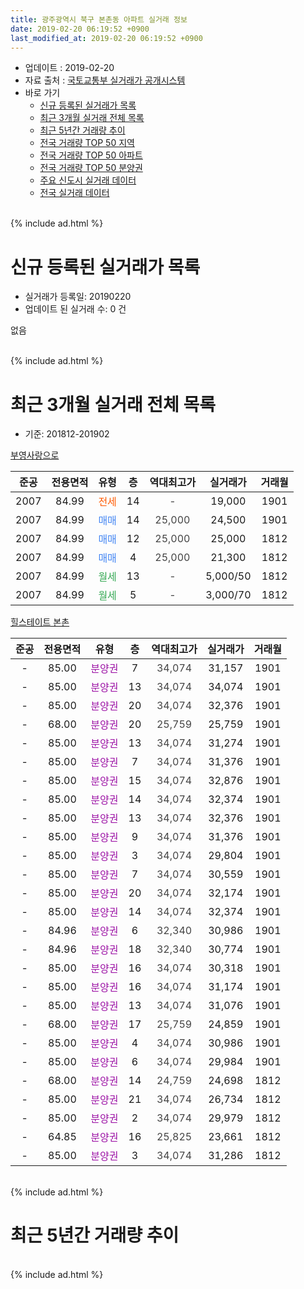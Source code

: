 ```yaml
---
title: 광주광역시 북구 본촌동 아파트 실거래 정보
date: 2019-02-20 06:19:52 +0900
last_modified_at: 2019-02-20 06:19:52 +0900
---
```


* 업데이트 : 2019-02-20
* 자료 출처 : [국토교통부 실거래가 공개시스템](http://rt.molit.go.kr)
* 바로 가기
    * [신규 등록된 실거래가 목록](#신규-등록된-실거래가-목록)
    * [최근 3개월 실거래 전체 목록](#최근-3개월-실거래-전체-목록)
    * [최근 5년간 거래량 추이](#최근-5년간-거래량-추이)
    * [전국 거래량 TOP 50 지역](https://inasie.github.io/apt-trade-info/최근-3개월-전국에서-가장-거래가-많이-발생한-지역)
    * [전국 거래량 TOP 50 아파트](https://inasie.github.io/apt-trade-info/최근-3개월-전국에서-가장-거래가-많이-발생한-아파트)
    * [전국 거래량 TOP 50 분양권](https://inasie.github.io/apt-trade-info/최근-3개월-전국에서-가장-거래가-많이-발생한-분양권)
    * [주요 신도시 실거래 데이터](https://inasie.github.io/apt-trade-info/주요-신도시)
    * [전국 실거래 데이터](https://inasie.github.io/apt-trade-info/전국)
<br>
{% include ad.html %}
<br>

# 신규 등록된 실거래가 목록
* 실거래가 등록일: 20190220
* 업데이트 된 실거래 수: 0 건

없음

<br>
{% include ad.html %}
<br>

# 최근 3개월 실거래 전체 목록
* 기준: 201812-201902


[부영사랑으로](https://search.naver.com/search.naver?query=%EA%B4%91%EC%A3%BC%EA%B4%91%EC%97%AD%EC%8B%9C+%EB%B6%81%EA%B5%AC+%EB%B3%B8%EC%B4%8C%EB%8F%99+%EB%B6%80%EC%98%81%EC%82%AC%EB%9E%91%EC%9C%BC%EB%A1%9C)

|준공|전용면적|유형|층|역대최고가|실거래가|거래월|
|:---:|:---:|:---:|:---:|:---:|:---:|:---:|
|2007|84.99|<span style="color:#ff5a00">전세</span>|14|<span style="color:#444444">-</span>|19,000|1901|
|2007|84.99|<span style="color:#4285f3">매매</span>|14|<span style="color:#444444">25,000</span>|24,500|1901|
|2007|84.99|<span style="color:#4285f3">매매</span>|12|<span style="color:#444444">25,000</span>|25,000|1812|
|2007|84.99|<span style="color:#4285f3">매매</span>|4|<span style="color:#444444">25,000</span>|21,300|1812|
|2007|84.99|<span style="color:#34a853">월세</span>|13|<span style="color:#444444">-</span>|5,000/50|1812|
|2007|84.99|<span style="color:#34a853">월세</span>|5|<span style="color:#444444">-</span>|3,000/70|1812|

[힐스테이트 본촌](https://search.naver.com/search.naver?query=%EA%B4%91%EC%A3%BC%EA%B4%91%EC%97%AD%EC%8B%9C+%EB%B6%81%EA%B5%AC+%EB%B3%B8%EC%B4%8C%EB%8F%99+%ED%9E%90%EC%8A%A4%ED%85%8C%EC%9D%B4%ED%8A%B8+%EB%B3%B8%EC%B4%8C)

|준공|전용면적|유형|층|역대최고가|실거래가|거래월|
|:---:|:---:|:---:|:---:|:---:|:---:|:---:|
|-|85.00|<span style="color:#9C11A5">분양권</span>|7|<span style="color:#444444">34,074</span>|31,157|1901|
|-|85.00|<span style="color:#9C11A5">분양권</span>|13|<span style="color:#444444">34,074</span>|34,074|1901|
|-|85.00|<span style="color:#9C11A5">분양권</span>|20|<span style="color:#444444">34,074</span>|32,376|1901|
|-|68.00|<span style="color:#9C11A5">분양권</span>|20|<span style="color:#444444">25,759</span>|25,759|1901|
|-|85.00|<span style="color:#9C11A5">분양권</span>|13|<span style="color:#444444">34,074</span>|31,274|1901|
|-|85.00|<span style="color:#9C11A5">분양권</span>|7|<span style="color:#444444">34,074</span>|31,376|1901|
|-|85.00|<span style="color:#9C11A5">분양권</span>|15|<span style="color:#444444">34,074</span>|32,876|1901|
|-|85.00|<span style="color:#9C11A5">분양권</span>|14|<span style="color:#444444">34,074</span>|32,374|1901|
|-|85.00|<span style="color:#9C11A5">분양권</span>|13|<span style="color:#444444">34,074</span>|32,376|1901|
|-|85.00|<span style="color:#9C11A5">분양권</span>|9|<span style="color:#444444">34,074</span>|31,376|1901|
|-|85.00|<span style="color:#9C11A5">분양권</span>|3|<span style="color:#444444">34,074</span>|29,804|1901|
|-|85.00|<span style="color:#9C11A5">분양권</span>|7|<span style="color:#444444">34,074</span>|30,559|1901|
|-|85.00|<span style="color:#9C11A5">분양권</span>|20|<span style="color:#444444">34,074</span>|32,174|1901|
|-|85.00|<span style="color:#9C11A5">분양권</span>|14|<span style="color:#444444">34,074</span>|32,374|1901|
|-|84.96|<span style="color:#9C11A5">분양권</span>|6|<span style="color:#444444">32,340</span>|30,986|1901|
|-|84.96|<span style="color:#9C11A5">분양권</span>|18|<span style="color:#444444">32,340</span>|30,774|1901|
|-|85.00|<span style="color:#9C11A5">분양권</span>|16|<span style="color:#444444">34,074</span>|30,318|1901|
|-|85.00|<span style="color:#9C11A5">분양권</span>|16|<span style="color:#444444">34,074</span>|31,174|1901|
|-|85.00|<span style="color:#9C11A5">분양권</span>|13|<span style="color:#444444">34,074</span>|31,076|1901|
|-|68.00|<span style="color:#9C11A5">분양권</span>|17|<span style="color:#444444">25,759</span>|24,859|1901|
|-|85.00|<span style="color:#9C11A5">분양권</span>|4|<span style="color:#444444">34,074</span>|30,986|1901|
|-|85.00|<span style="color:#9C11A5">분양권</span>|6|<span style="color:#444444">34,074</span>|29,984|1901|
|-|68.00|<span style="color:#9C11A5">분양권</span>|14|<span style="color:#444444">24,759</span>|24,698|1812|
|-|85.00|<span style="color:#9C11A5">분양권</span>|21|<span style="color:#444444">34,074</span>|26,734|1812|
|-|85.00|<span style="color:#9C11A5">분양권</span>|2|<span style="color:#444444">34,074</span>|29,979|1812|
|-|64.85|<span style="color:#9C11A5">분양권</span>|16|<span style="color:#444444">25,825</span>|23,661|1812|
|-|85.00|<span style="color:#9C11A5">분양권</span>|3|<span style="color:#444444">34,074</span>|31,286|1812|


<br>
{% include ad.html %}
<br>

# 최근 5년간 거래량 추이


<div style="width:100%;">
    <canvas id="deal_progress" height="200"></canvas>
</div>

<script>
new Chart(document.getElementById("deal_progress"), {
    type: 'line',
    data: {
        labels: ['201402','201403','201404','201405','201406','201407','201408','201409','201410','201411','201412','201501','201502','201503','201504','201505','201506','201507','201508','201509','201510','201511','201512','201601','201602','201603','201604','201605','201606','201607','201608','201609','201610','201611','201612','201701','201702','201703','201704','201705','201706','201707','201708','201709','201710','201711','201712','201801','201802','201803','201804','201805','201806','201807','201808','201809','201810','201811','201812','201901','201902'],
        datasets: [{
            label: '매매',
            pointRadius: 1,
            data: [8, 14, 11, 11, 7, 11, 14, 13, 11, 9, 6, 9, 8, 9, 4, 8, 14, 6, 11, 11, 10, 0, 9, 2, 4, 5, 4, 6, 7, 9, 9, 7, 11, 4, 8, 6, 7, 10, 5, 5, 11, 4, 8, 10, 7, 8, 4, 28, 23, 34, 24, 20, 40, 37, 30, 26, 38, 31, 7, 23, 0],
            borderColor: "rgba(255, 201, 14, 1)",
            backgroundColor: "rgba(255, 201, 14, 0.5)",
            fill: false,
            lineTension: 0
        },{
            label: '전월세',
            pointRadius: 1,
            data: [1, 3, 2, 2, 1, 1, 1, 1, 1, 3, 3, 4, 1, 1, 3, 1, 2, 1, 1, 1, 3, 0, 3, 1, 3, 2, 0, 0, 2, 5, 3, 1, 1, 2, 3, 0, 4, 1, 2, 2, 1, 2, 1, 3, 6, 5, 4, 1, 3, 4, 1, 4, 2, 1, 0, 1, 3, 3, 2, 1, 0],
            borderColor: "rgba(0, 141, 185, 1)",
            backgroundColor: "rgba(0, 141, 185, 0.5)",
            fill: false,
            lineTension: 0
        }
        ]
    },
    options: {
        responsive: true,
        title: {
            display: false
        },
        tooltips: {
            mode: 'index',
            intersect: false
        },
        hover: {
            mode: 'nearest',
            intersect: true
        },
        scales: {
            xAxes: [{
                display: true,
                scaleLabel: {
                    display: true,
                    labelString: '년/월'
                }
            }],
            yAxes: [{
                display: true,
                ticks: {
                    suggestedMin: 0,
                },
                scaleLabel: {
                    display: true,
                    labelString: '실거래 수'
                }
            }]
        }
    }
});

</script>


<br>
{% include ad.html %}
<br>

